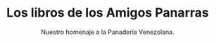 ---
layout: libros
title: Los libros de los Amigos Panarras
subtitle: Nuestro homenaje a la Panadería Venezolana.
published: true
description: Es un libro que documenta las preparaciones típicas de Venezuela en un lenguaje accesible.
permalink: /libros/
---